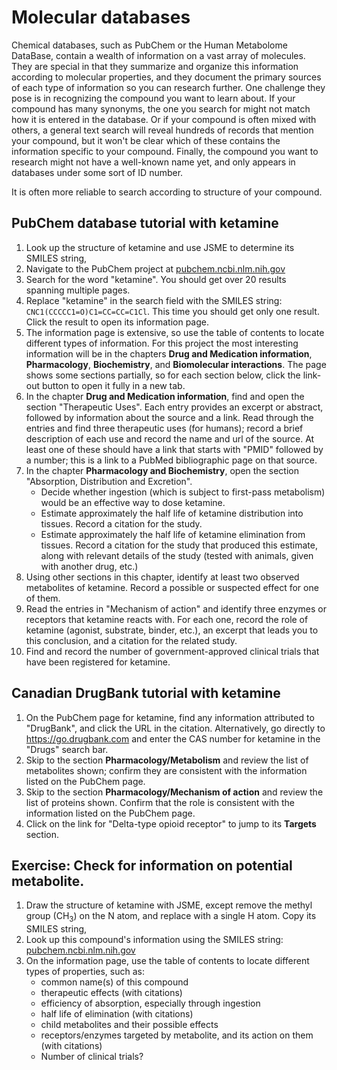 # Molecular databases

Chemical databases, such as PubChem or the Human Metabolome DataBase, contain a wealth of information on a vast array of molecules. They are special in that they summarize and organize this information according to molecular properties, and they document the primary sources of each type of information so you can research further. One challenge they pose is in recognizing the compound you want to learn about. If your compound has many synonyms, the one you search for might not match how it is entered in the database. Or if your compound is often mixed with others, a general text search will reveal hundreds of records that mention your compound, but it won't be clear which of these contains the information specific to your compound. Finally, the compound you want to research might not have a well-known name yet, and only appears in databases under some sort of ID number.

It is often more reliable to search according to structure of your compound. 

## PubChem database tutorial with ketamine

1. Look up the structure of ketamine and use JSME to determine its SMILES string,
2. Navigate to the PubChem project at [pubchem.ncbi.nlm.nih.gov](https://pubchem.ncbi.nlm.nih.gov)
3. Search for the word "ketamine". You should get over 20 results spanning multiple pages.
4. Replace "ketamine" in the search field with the SMILES string: `CNC1(CCCCC1=O)C1=CC=CC=C1Cl`. This time you should get only one result. Click the result to open its information page.
5. The information page is extensive, so use the table of contents to locate different types of information. For this project the most interesting information will be in the chapters **Drug and Medication information**, **Pharmacology**, **Biochemistry**, and **Biomolecular interactions**. The page shows some sections partially, so for each section below, click the link-out button to open it fully in a new tab.
6. In the chapter **Drug and Medication information**, find and open the section "Therapeutic Uses". Each entry provides an excerpt or abstract, followed by information about the source and a link. Read through the entries and find three therapeutic uses (for humans); record a brief description of each use and record the name and url of the source. At least one of these should have a link that starts with "PMID" followed by a number; this is a link to a PubMed bibliographic page on that source.
7. In the chapter **Pharmacology and Biochemistry**, open the section "Absorption, Distribution and Excretion".
    - Decide whether ingestion (which is subject to first-pass metabolism) would be an effective way to dose ketamine.
    - Estimate approximately the half life of ketamine distribution into tissues. Record a citation for the study.
    - Estimate approximately the half life of ketamine elimination from tissues. Record a citation for the study that produced this estimate, along with relevant details of the study (tested with animals, given with another drug, etc.)
8. Using other sections in this chapter, identify at least two observed metabolites of ketamine. Record a possible or suspected effect for one of them.
9. Read the entries in "Mechanism of action" and identify three enzymes or receptors that ketamine reacts with. For each one, record the role of ketamine (agonist, substrate, binder, etc.), an excerpt that leads you to this conclusion, and a citation for the related study.
10. Find and record the number of government-approved clinical trials that have been registered for ketamine.

## Canadian DrugBank tutorial with ketamine

1. On the PubChem page for ketamine, find any information attributed to "DrugBank", and click the URL in the citation. Alternatively, go directly to https://go.drugbank.com and enter the CAS number for ketamine in the "Drugs" search bar.
3. Skip to the section **Pharmacology/Metabolism** and review the list of metabolites shown; confirm they are consistent with the information listed on the PubChem page.
2. Skip to the section **Pharmacology/Mechanism of action** and review the list of proteins shown. Confirm that the role is consistent with the information listed on the PubChem page. 
4. Click on the link for "Delta-type opioid receptor" to jump to its **Targets** section. 

## Exercise: Check for information on potential metabolite.

1. Draw the structure of ketamine with JSME, except remove the methyl group (CH<sub>3</sub>) on the N atom, and replace with a single H atom. Copy its SMILES string,
2. Look up this compound's information using the SMILES string: [pubchem.ncbi.nlm.nih.gov](https://pubchem.ncbi.nlm.nih.gov)
3. On the information page, use the table of contents to locate different types of properties, such as:
    - common name(s) of this compound
    - therapeutic effects (with citations)
    - efficiency of absorption, especially through ingestion
    - half life of elimination (with citations)
    - child metabolites and their possible effects
    - receptors/enzymes targeted by metabolite, and its action on them (with citations)
    - Number of clinical trials?
